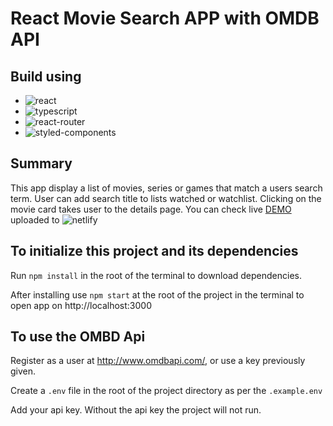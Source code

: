 # React Movie Search APP with OMDB API

## Build using

- ![react](https://img.shields.io/badge/React-20232A?style=for-the-badge&logo=react&logoColor=61DAFB)
- ![typescript](https://img.shields.io/badge/TypeScript-007ACC?style=for-the-badge&logo=typescript&logoColor=white)
- ![react-router](https://img.shields.io/badge/React_Router-CA4245?style=for-the-badge&logo=react-router&logoColor=white)
- ![styled-components](https://img.shields.io/badge/styled--components-DB7093?style=for-the-badge&logo=styled-components&logoColor=white)

## Summary

This app display a list of movies, series or games that match a users search term. User can add search title to lists watched or watchlist. Clicking on the movie card takes user to the details page. You can check live [DEMO](https://movie-app-ts.netlify.app) uploaded to ![netlify](https://img.shields.io/badge/Netlify-00C7B7?style=for-the-badge&logo=netlify&logoColor=white)

## To initialize this project and its dependencies

Run `npm install` in the root of the terminal to download dependencies.

After installing use `npm start` at the root of the project in the terminal to open app on http://localhost:3000

## To use the OMBD Api

Register as a user at http://www.omdbapi.com/, or use a key previously given.

Create a `.env` file in the root of the project directory as per the `.example.env`

Add your api key. Without the api key the project will not run.
